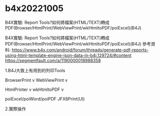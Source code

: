 # b4x20221005
B4X實驗: Report Tools?如何將檔案(HTML/TEXT)轉成PDF(Browser/HtmlPrint/WebViewPrint/wkHtmltoPDF/poiExcel)(B4J)

B4X實驗: Report Tools?如何將檔案(HTML/TEXT)轉成PDF(Browser/HtmlPrint/WebViewPrint/wkHtmltoPDF/poiExcel)(B4J)
參考資料:
https://www.b4x.com/android/forum/threads/generate-pdf-reports-using-html-template-engine-json-data-in-b4j.129724/#content
https://segmentfault.com/a/1190000018988358

1.B4J大致上有用到的列印Tools

BrowserPrint   v
WebViewPrint   v


HtmlPrinter	v
wkHtmltoPDF	v

poiExcel/poiWord/poiPDF
JFX8Print(UI)

2.實際操作


